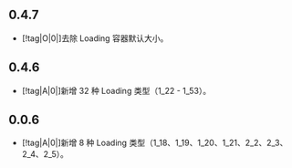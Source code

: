 ## 0.4.7

- [!tag|O|0|]去除 Loading 容器默认大小。

## 0.4.6

- [!tag|A|0|]新增 32 种 Loading 类型（1_22 - 1_53）。

## 0.0.6

- [!tag|A|0|]新增 8 种 Loading 类型（1_18、1_19、1_20、1_21、2_2、2_3、2_4、2_5）。
